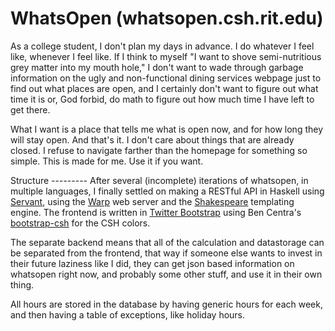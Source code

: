 WhatsOpen (whatsopen.csh.rit.edu)
=================================

As a college student, I don't plan my days in advance. I do whatever I feel
like, whenever I feel like. If I think to myself "I want to shove
semi-nutritious grey matter into my mouth hole," I don't want to wade through
garbage information on the ugly and non-functional dining services webpage just
to find out what places are open, and I certainly don't want to figure out what
time it is or, God forbid, do math to figure out how much time I have left to
get there. 

What I want is a place that tells me what is open now, and for how long they
will stay open. And that's it. I don't care about things that are already
closed. I refuse to navigate farther than the homepage for something so simple.
This is made for me. Use it if you want. 

Structure --------- After several (incomplete) iterations of whatsopen, in
multiple languages, I finally settled on making a RESTful API in Haskell using
[Servant](https://github.com/haskell-servant/servant), using the
[Warp](https://hackage.haskell.org/package/warp) web server and the
[Shakespeare](https://hackage.haskell.org/package/shakespeare) templating
engine. The frontend is written in [Twitter
Bootstrap](http://getbootstrap.com/) using Ben Centra's
[bootstrap-csh](https://github.com/bencentra/bootstrap-csh) for the CSH colors. 

The separate backend means that all of the calculation and datastorage can be
separated from the frontend, that way if someone else wants to invest in their
future laziness like I did, they can get json based information on whatsopen
right now, and probably some other stuff, and use it in their own thing. 

All hours are stored in the database by having generic hours for each week, and
then having a table of exceptions, like holiday hours. 
